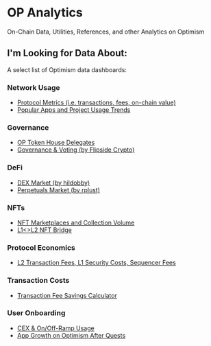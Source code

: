 # OP Analytics
On-Chain Data, Utilities, References, and other Analytics on Optimism

## I'm Looking for Data About:
A select list of Optimism data dashboards:

### Network Usage
- [Protocol Metrics (i.e. transactions, fees, on-chain value)](https://dune.com/optimismfnd/Optimism)
- [Popular Apps and Project Usage Trends](https://dune.com/optimismfnd/Optimism-Project-Usage-Trends)

### Governance
- [OP Token House Delegates](https://dune.com/optimismfnd/optimism-op-token-house)
- [Governance & Voting (by Flipside Crypto)](fscrypto.co/op-governance)

### DeFi
- [DEX Market (by hildobby)](https://dune.com/hildobby/optimism-dexs)
- [Perpetuals Market (by rplust)](https://dune.com/rplust/Perpetuals-Trading-on-Optimism)

### NFTs
- [NFT Marketplaces and Collection Volume](https://dune.com/oplabspbc/optimism-nft-secondary-marketplaces)
- [L1<>L2 NFT Bridge](https://dune.com/chuxin/optimism-nft-bridge?L1+NFT+Contract+Address_t4e85b=0x5180db8f5c931aae63c74266b211f580155ecac8)

### Protocol Economics
- [L2 Transaction Fees, L1 Security Costs, Sequencer Fees](https://dune.com/optimismfnd/optimism-l1-batch-submission-fees-security-costs)

### Transaction Costs
- [Transaction Fee Savings Calculator](https://dune.com/optimismfnd/How-Much-Could-You-Save-on-Optimism-Fee-Savings-Calculator)

### User Onboarding
- [CEX & On/Off-Ramp Usage](https://dune.com/oplabspbc/optimism-onoff-ramp-usage)
- [App Growth on Optimism After Quests](https://dune.com/oplabspbc/optimism-quests-project-usage-growth)
